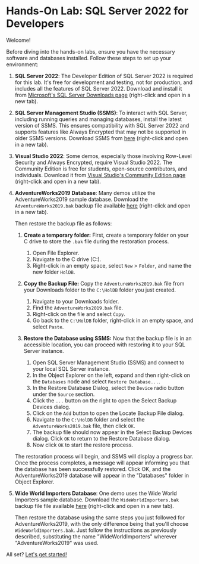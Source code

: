 # Hands-On Lab: SQL Server 2022 for Developers

Welcome!

Before diving into the hands-on labs, ensure you have the necessary software and databases installed. Follow these steps to set up your environment:

1. **SQL Server 2022**: The Developer Edition of SQL Server 2022 is required for this lab. It's free for development and testing, not for production, and includes all the features of SQL Server 2022. Download and install it from [Microsoft's SQL Server Downloads page](https://www.microsoft.com/en-us/sql-server/sql-server-downloads) (right-click and open in a new tab).

2. **SQL Server Management Studio (SSMS)**: To interact with SQL Server, including running queries and managing databases, install the latest version of SSMS. This ensures compatibility with SQL Server 2022 and supports features like Always Encrypted that may not be supported in older SSMS versions. Download SSMS from [here](https://aka.ms/ssmsfullsetup) (right-click and open in a new tab).

3. **Visual Studio 2022**: Some demos, especially those involving Row-Level Security and Always Encrypted, require Visual Studio 2022. The Community Edition is free for students, open-source contributors, and individuals. Download it from [Visual Studio's Community Edition page](https://visualstudio.microsoft.com/vs/community/) (right-click and open in a new tab).

4. **AdventureWorks2019 Database**: Many demos utilize the AdventureWorks2019 sample database. Download the `AdventureWorks2019.bak` backup file available [here](https://1drv.ms/f/s!AiiTRkT0Yvc4xd8Kz1oSgzjbselEIA?e=yFaqjc) (right-click and open in a new tab).

   Then restore the backup file as follows:


 


   1. **Create a temporary folder:** First, create a temporary folder on your C drive to store the `.bak` file during the restoration process.

      1. Open File Explorer.
      2. Navigate to the C drive (C:\).
      3. Right-click in an empty space, select `New` > `Folder`, and name the new folder `HolDB`.

   2. **Copy the Backup File:**    Copy the `AdventureWorks2019.bak` file from your Downloads folder to the `C:\HolDB` folder you just created.

      1. Navigate to your Downloads folder.
      2. Find the `AdventureWorks2019.bak` file.
      3. Right-click on the file and select `Copy`.
      4. Go back to the `C:\HolDB` folder, right-click in an empty space, and select `Paste`.

   3. **Restore the Database using SSMS:**    Now that the backup file is in an accessible location, you can proceed with restoring it to your SQL Server instance.

      1. Open SQL Server Management Studio (SSMS) and connect to your local SQL Server instance.
      2. In the Object Explorer on the left, expand and then right-click on the `Databases` node and select `Restore Database...`.
      2. In the Restore Database Dialog, select the `Device` radio button under the `Source` section.
      3. Click the `...` button on the right to open the Select Backup Devices dialog.
      4. Click on the `Add` button to open the Locate Backup File dialog.
      5. Navigate to the `C:\HolDB` folder and select the `AdventureWorks2019.bak` file, then click `OK`.
      6. The backup file should now appear in the Select Backup Devices dialog. Click `OK` to return to the Restore Database dialog.
      7. Now click `OK` to start the restore process.

   The restoration process will begin, and SSMS will display a progress bar. Once the process completes, a message will appear informing you that the database has been successfully restored. Click OK, and the AdventureWorks2019 database will appear in the "Databases" folder in Object Explorer.

5. **Wide World Importers Database**: One demo uses the Wide World Importers sample database. Download the `WideWorldImporters.bak` backup file file available [here](https://1drv.ms/f/s!AiiTRkT0Yvc4xd8Kz1oSgzjbselEIA?e=yFaqjc) (right-click and open in a new tab).

   Then restore the database using the same steps you just followed for AdventureWorks2019, with the only difference being that you'll choose `WideWorldImporters.bak`. Just follow the instructions as previously described, substituting the name "WideWorldImporters" wherever "AdventureWorks2019" was used.

All set? [Let's get started!](https://github.com/lennilobel/sql2022-workshop-hol/tree/main/HOL)

